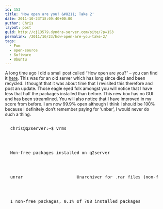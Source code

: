 ```yaml
---
id: 153
title: 'How open are you? &#8211; Take 2'
date: 2011-10-23T18:09:40+00:00
author: Chris
layout: post
guid: http://cj13579.dyndns-server.com/site/?p=153
permalink: /2011/10/23/how-open-are-you-take-2/
tags:
  - Fun
  - open-source
  - Software
  - Ubuntu
---
```

A long time ago I did a small post called &#8220;How open are you?&#8221; &#8211; you can find it <a href="http://cj13579.dyndns-server.com/site/?p=77" target="_blank">here</a>. This was for an old server which has long since died and been recycled. I thought that it was about time that I revisited this therefore and post an update. <!--more-->Those eagle eyed folk amongst you will notice that I have less that half the packages installed than before. This new box has no GUI and has been streamlined. You will also notice that I have improved in my score from before. I am now 99.9% open although I think I should be 100% because I definitely don&#8217;t remember paying for &#8216;unbar&#8217;, I would never do such a thing.

<pre><div id="_mcePaste">
  chris@q2server:~$ vrms
</div>


<div id="_mcePaste">
  Non-free packages installed on q2server
</div>


<div id="_mcePaste">
  unrar                     Unarchiver for .rar files (non-free version)
</div>


<div id="_mcePaste">
  1 non-free packages, 0.1% of 708 installed packages
</div></pre>